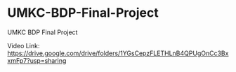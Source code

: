 # UMKC-BDP-Final-Project
UMKC BDP Final Project


Video Link: https://drive.google.com/drive/folders/1YGsCepzFLETHLnB4QPUgOnCc3BxxmFp7?usp=sharing
